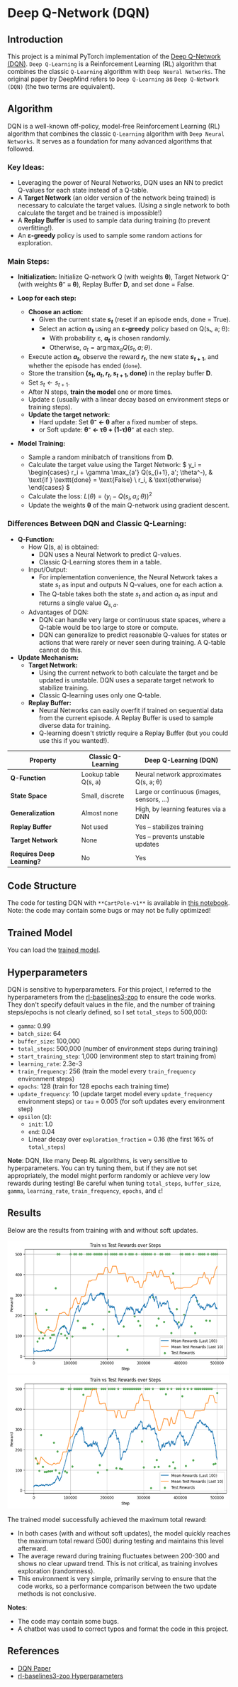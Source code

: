 # Deep Q-Network (DQN)

## Introduction

This project is a minimal PyTorch implementation of the [Deep Q-Network (DQN)](https://arxiv.org/pdf/1312.5602). `Deep Q-Learning` is a Reinforcement Learning (RL) algorithm that combines the classic `Q-Learning` algorithm with `Deep Neural Networks`. The original paper by DeepMind refers to `Deep Q-Learning` as `Deep Q-Network (DQN)` (the two terms are equivalent).

## Algorithm

DQN is a well-known off-policy, model-free Reinforcement Learning (RL) algorithm that combines the classic `Q-Learning` algorithm with `Deep Neural Networks`. It serves as a foundation for many advanced algorithms that followed.

### Key Ideas:
- Leveraging the power of Neural Networks, DQN uses an NN to predict Q-values for each state instead of a Q-table.
- A **Target Network** (an older version of the network being trained) is necessary to calculate the target values. (Using a single network to both calculate the target and be trained is impossible!)
- A **Replay Buffer** is used to sample data during training (to prevent overfitting!).
- An **ε-greedy** policy is used to sample some random actions for exploration.

### Main Steps:

- **Initialization:** Initialize Q-network Q (with weights **θ**), Target Network Q⁻ (with weights **θ⁻ = θ**), Replay Buffer **D**, and set done = False.

- **Loop for each step:**
    - **Choose an action:**
        - Given the current state **$s_t$** (reset if an episode ends, done = True).
        - Select an action **$a_t$** using an **ε-greedy** policy based on Q(sₜ, a; θ):
            - With probability ε, **$a_t$** is chosen randomly.
            - Otherwise, $a_t = \arg\max_a Q(s_t, a; θ)$.
    - Execute action **$a_t$**, observe the reward **$r_t$**, the new state **$s_{t+1}$**, and whether the episode has ended (`done`).
    - Store the transition **$(s_t, a_t, r_t, s_{t+1}, \text{done})$** in the replay buffer **D**.
    - Set $s_t \leftarrow s_{t+1}$.
    - After N steps, **train the model** one or more times.
    - Update ε (usually with a linear decay based on environment steps or training steps).
    - **Update the target network:**
        - Hard update: Set **θ⁻ ← θ** after a fixed number of steps.
        - or Soft update: **θ⁻ ← τθ + (1-τ)θ⁻** at each step.

- **Model Training:**
   - Sample a random minibatch of transitions from **D**.
   - Calculate the target value using the Target Network:
    $
    y_i = 
    \begin{cases}
    r_i + \gamma \max_{a'} Q(s_{i+1}, a'; \theta^-), & \text{if } \texttt{done} = \text{False} \\
    r_i, & \text{otherwise}
    \end{cases}
    $
   - Calculate the loss:
     $L(\theta) = (y_i - Q(s_i, a_i; \theta))^2$
   - Update the weights **θ** of the main Q-network using gradient descent.

### Differences Between DQN and Classic Q-Learning:
- **Q-Function:**
    - How Q(s, a) is obtained:
        - DQN uses a Neural Network to predict Q-values.
        - Classic Q-Learning stores them in a table.
    - Input/Output:
        - For implementation convenience, the Neural Network takes a state $s_t$ as input and outputs N Q-values, one for each action a.
        - The Q-table takes both the state $s_t$ and action $a_t$ as input and returns a single value $Q_{s, a}$.
    - Advantages of DQN:
        - DQN can handle very large or continuous state spaces, where a Q-table would be too large to store or compute.
        - DQN can generalize to predict reasonable Q-values for states or actions that were rarely or never seen during training. A Q-table cannot do this.
- **Update Mechanism:**
    - **Target Network:**
        - Using the current network to both calculate the target and be updated is unstable. DQN uses a separate target network to stabilize training.
        - Classic Q-learning uses only one Q-table.
    - **Replay Buffer:**
        - Neural Networks can easily overfit if trained on sequential data from the current episode. A Replay Buffer is used to sample diverse data for training.
        - Q-learning doesn't strictly require a Replay Buffer (but you could use this if you wanted!).

| Property               | Classic Q-Learning                       | Deep Q-Learning (DQN)                       |
|------------------------|------------------------------------------|---------------------------------------------|
| **Q-Function**         | Lookup table Q(s, a)                     | Neural network approximates Q(s, a; θ)      |
| **State Space**        | Small, discrete                          | Large or continuous (images, sensors, ...)  |
| **Generalization**     | Almost none                              | High, by learning features via a DNN        |
| **Replay Buffer**      | Not used                                 | Yes – stabilizes training                   |
| **Target Network**     | None                                     | Yes – prevents unstable updates             |
| **Requires Deep Learning?** | No                                  | Yes                                         |

## Code Structure

The code for testing DQN with `**CartPole-v1**` is available in [this notebook](DQN.ipynb). Note: the code may contain some bugs or may not be fully optimized!

## Trained Model

You can load the [trained model](trained_model).

## Hyperparameters
DQN is sensitive to hyperparameters. For this project, I referred to the hyperparameters from the [rl-baselines3-zoo](https://github.com/DLR-RM/rl-baselines3-zoo/blob/master/hyperparams/dqn.yml) to ensure the code works. They don't specify default values in the file, and the number of training steps/epochs is not clearly defined, so I set `total_steps` to 500,000:
- `gamma`: 0.99
- `batch_size`: 64
- `buffer_size`: 100,000
- `total_steps`: 500,000 (number of environment steps during training)
- `start_training_step`: 1,000 (environment step to start training from)
- `learning_rate`: 2.3e-3
- `train_frequency`: 256 (train the model every `train_frequency` environment steps)
- `epochs`: 128 (train for 128 epochs each training time)
- `update_frequency`: 10 (update target model every `update_frequency` environment steps) or `tau` = 0.005 (for soft updates every environment step)
- `epsilon` (ε):
    - `init`: 1.0
    - `end`: 0.04
    - Linear decay over `exploration_fraction` = 0.16 (the first 16% of `total_steps`)

**Note**: DQN, like many Deep RL algorithms, is very sensitive to hyperparameters. You can try tuning them, but if they are not set appropriately, the model might perform randomly or achieve very low rewards during testing! Be careful when tuning `total_steps`, `buffer_size`, `gamma`, `learning_rate`, `train_frequency`, `epochs`, and `ε`!

## Results

Below are the results from training with and without soft updates.

<p float="left">
  <img src="figure\soft update.png" alt="soft update" width="500" height="300"/>
  <img src="figure\no soft update.png" alt="no soft update" width="500" height="300"/>
</p>

The trained model successfully achieved the maximum total reward:
- In both cases (with and without soft updates), the model quickly reaches the maximum total reward (500) during testing and maintains this level afterward.
- The average reward during training fluctuates between 200-300 and shows no clear upward trend. This is not critical, as training involves exploration (randomness).
- This environment is very simple, primarily serving to ensure that the code works, so a performance comparison between the two update methods is not conclusive.

**Notes**:
- The code may contain some bugs.
- A chatbot was used to correct typos and format the code in this project.

## References
- [DQN Paper](https://arxiv.org/pdf/1312.5602)
- [rl-baselines3-zoo Hyperparameters](https://github.com/DLR-RM/rl-baselines3-zoo/blob/master/hyperparams/dqn.yml)
